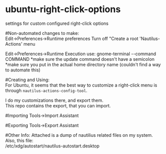 # ubuntu-right-click-options
settings for custom configured right-click options  

#Non-automated changes to make:  
Edit->Preferences->Runtime preferences
Turn off "Create a root 'Nautilus-Actions' menu

Edit->Preferences->Runtime Execution
use: gnome-terminal --command COMMAND
*make sure the update command doesn't have a semicolon
*make sure you put in the actual home directory name (couldn't find a way to automate this)

#Creating and Using:  
For Ubuntu, it seems that the best way to customize a right-click menu is through
`nautilus-actions-config-tool`.  

I do my customizations there, and export them.  
This repo contains the export, that you can import.  

#Importing
Tools->Import Assistant

#Exporting
Tools->Export Assistant

#Other Info:
Attached is a dump of nautilius related files on my system.
Also, this file:  
/etc/xdg/autostart/nautilus-autostart.desktop
